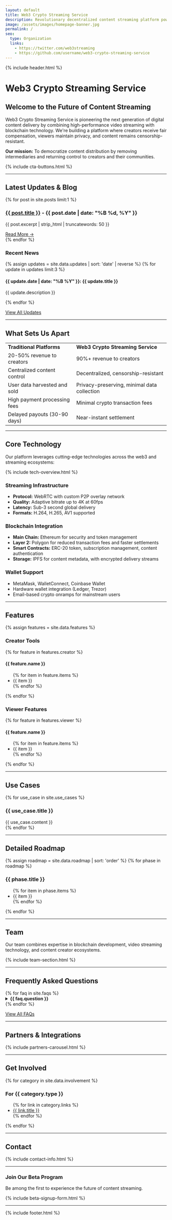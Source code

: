 ```yaml
---
layout: default
title: Web3 Crypto Streaming Service
description: Revolutionary decentralized content streaming platform powered by blockchain technology
image: /assets/images/homepage-banner.jpg
permalink: /
seo:
  type: Organization
  links:
    - https://twitter.com/web3streaming
    - https://github.com/username/web3-crypto-streaming-service
---
```


{% include header.html %}

# Web3 Crypto Streaming Service

## Welcome to the Future of Content Streaming

Web3 Crypto Streaming Service is pioneering the next generation of digital content delivery by combining high-performance video streaming with blockchain technology. We're building a platform where creators receive fair compensation, viewers maintain privacy, and content remains censorship-resistant.

**Our mission:** To democratize content distribution by removing intermediaries and returning control to creators and their communities.

{% include cta-buttons.html %}

---

## Latest Updates & Blog

{% for post in site.posts limit:1 %}
  <div class="featured-post">
    <h3><a href="{{ post.url | relative_url }}">{{ post.title }}</a> - {{ post.date | date: "%B %d, %Y" }}</h3>
    <p>{{ post.excerpt | strip_html | truncatewords: 50 }}</p>
    <a href="{{ post.url | relative_url }}" class="read-more">Read More →</a>
  </div>
{% endfor %}

### Recent News

{% assign updates = site.data.updates | sort: 'date' | reverse %}
{% for update in updates limit:3 %}
  <div class="update">
    <h4>{{ update.date | date: "%B %Y" }}: {{ update.title }}</h4>
    <p>{{ update.description }}</p>
  </div>
{% endfor %}

<a href="{{ '/news' | relative_url }}" class="button">View All Updates</a>

---

## What Sets Us Apart

<table>
  <tr>
    <td><strong>Traditional Platforms</strong></td>
    <td><strong>Web3 Crypto Streaming Service</strong></td>
  </tr>
  <tr>
    <td>20-50% revenue to creators</td>
    <td>90%+ revenue to creators</td>
  </tr>
  <tr>
    <td>Centralized content control</td>
    <td>Decentralized, censorship-resistant</td>
  </tr>
  <tr>
    <td>User data harvested and sold</td>
    <td>Privacy-preserving, minimal data collection</td>
  </tr>
  <tr>
    <td>High payment processing fees</td>
    <td>Minimal crypto transaction fees</td>
  </tr>
  <tr>
    <td>Delayed payouts (30-90 days)</td>
    <td>Near-instant settlement</td>
  </tr>
</table>

---

## Core Technology

Our platform leverages cutting-edge technologies across the web3 and streaming ecosystems:

{% include tech-overview.html %}

### Streaming Infrastructure
- **Protocol:** WebRTC with custom P2P overlay network
- **Quality:** Adaptive bitrate up to 4K at 60fps
- **Latency:** Sub-3 second global delivery
- **Formats:** H.264, H.265, AV1 supported

### Blockchain Integration
- **Main Chain:** Ethereum for security and token management
- **Layer 2:** Polygon for reduced transaction fees and faster settlements
- **Smart Contracts:** ERC-20 token, subscription management, content authentication
- **Storage:** IPFS for content metadata, with encrypted delivery streams

### Wallet Support
- MetaMask, WalletConnect, Coinbase Wallet
- Hardware wallet integration (Ledger, Trezor)
- Email-based crypto onramps for mainstream users

---

## Features

{% assign features = site.data.features %}

<div class="features-container">
  <div class="creator-features">
    <h3 id="creator-tools">Creator Tools</h3>
    {% for feature in features.creator %}
      <div class="feature-card">
        <h4>{{ feature.name }}</h4>
        <ul>
          {% for item in feature.items %}
            <li>{{ item }}</li>
          {% endfor %}
        </ul>
      </div>
    {% endfor %}
  </div>

  <div class="viewer-features">
    <h3 id="viewer-features">Viewer Features</h3>
    {% for feature in features.viewer %}
      <div class="feature-card">
        <h4>{{ feature.name }}</h4>
        <ul>
          {% for item in feature.items %}
            <li>{{ item }}</li>
          {% endfor %}
        </ul>
      </div>
    {% endfor %}
  </div>
</div>

---

## Use Cases

{% for use_case in site.use_cases %}
  <div class="use-case">
    <h3>{{ use_case.title }}</h3>
    {{ use_case.content }}
  </div>
{% endfor %}

---

## Detailed Roadmap

{% assign roadmap = site.data.roadmap | sort: 'order' %}
{% for phase in roadmap %}
  <div class="roadmap-phase {% if phase.current %}current-phase{% endif %}">
    <h3>{{ phase.title }}</h3>
    <ul>
      {% for item in phase.items %}
        <li>{{ item }}</li>
      {% endfor %}
    </ul>
  </div>
{% endfor %}

---

## Team

Our team combines expertise in blockchain development, video streaming technology, and content creator ecosystems.

{% include team-section.html %}

---

## Frequently Asked Questions

<div class="faq-container">
  {% for faq in site.faqs %}
    <details>
      <summary><strong>{{ faq.question }}</strong></summary>
      <div class="faq-answer">
        {{ faq.content }}
      </div>
    </details>
  {% endfor %}
</div>

<a href="{{ '/faq' | relative_url }}" class="button">View All FAQs</a>

---

## Partners & Integrations

{% include partners-carousel.html %}

---

## Get Involved

<div class="involvement-grid">
  {% for category in site.data.involvement %}
    <div class="involvement-category">
      <h3>For {{ category.type }}</h3>
      <ul>
        {% for link in category.links %}
          <li><a href="{{ link.url | relative_url }}">{{ link.title }}</a></li>
        {% endfor %}
      </ul>
    </div>
  {% endfor %}
</div>

---

## Contact

{% include contact-info.html %}

---

<div id="beta-signup">
  <h3>Join Our Beta Program</h3>
  <p>Be among the first to experience the future of content streaming.</p>
  {% include beta-signup-form.html %}
</div>

---

{% include footer.html %}

